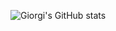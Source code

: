 ![Giorgi's GitHub stats](https://github-readme-stats.vercel.app/api?username=giorgimirianashvili&show_icons=true&theme=transparent)
